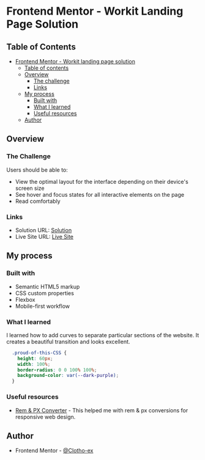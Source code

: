 # Frontend Mentor - Workit Landing Page Solution

## Table of Contents

- [Frontend Mentor - Workit landing page solution](#frontend-mentor---workit-landing-page-solution)
  - [Table of contents](#table-of-contents)
  - [Overview](#overview)
    - [The challenge](#the-challenge)
    - [Links](#links)
  - [My process](#my-process)
    - [Built with](#built-with)
    - [What I learned](#what-i-learned)
    - [Useful resources](#useful-resources)
  - [Author](#author)

## Overview

### The Challenge

Users should be able to:

- View the optimal layout for the interface depending on their device's screen size
- See hover and focus states for all interactive elements on the page
- Read comfortably

### Links

- Solution URL: [Solution](https://www.frontendmentor.io/solutions/workit-landing-page-solution-VIUVSo8g8V)
- Live Site URL: [Live Site](https://clotho-ex.github.io/Workit-Landing-Page-Project/)

## My process

### Built with

- Semantic HTML5 markup
- CSS custom properties
- Flexbox
- Mobile-first workflow

### What I learned

I learned how to add curves to separate particular sections of the website. It creates a beautiful transition and looks excellent.

```css
  .proud-of-this-CSS {
    height: 60px;
    width: 100%;
    border-radius: 0 0 100% 100%;
    background-color: var(--dark-purple);
  }
```


### Useful resources

- [Rem & PX Converter](https://nekocalc.com/px-to-rem-converter) - This helped me with rem & px conversions for responsive web design.

## Author

- Frontend Mentor - [@Clotho-ex](https://www.frontendmentor.io/profile/Clotho-ex)
